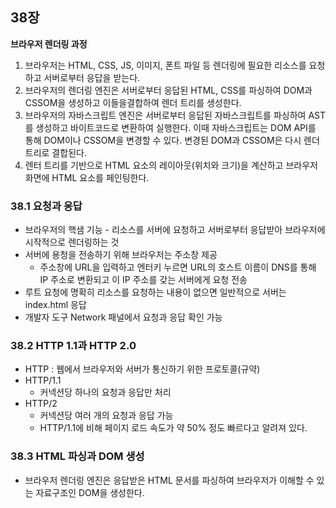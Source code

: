 ## 38장

**브라우저 렌더링 과정**

1. 브라우저는 HTML, CSS, JS, 이미지, 폰트 파일 등 렌더링에 필요한 리소스를 요청하고 서버로부터 응답을 받는다.
2. 브라우저의 렌더링 엔진은 서버로부터 응답된 HTML, CSS를 파싱하여 DOM과 CSSOM을 생성하고 이들을결합하여 렌더 트리를 생성한다.
3. 브라우저의 자바스크립트 엔진은 서버로부터 응답된 자바스크립트를 파싱하여 AST를 생성하고 바이트코드로 변환하여 실행한다. 이때 자바스크립트는 DOM API를 통해 DOM이나 CSSOM을 변경할 수 있다. 변경된 DOM과 CSSOM은 다시 렌더 트리로 결합된다.
4. 렌터 트리를 기반으로 HTML 요소의 레이아웃(위치와 크기)을 계산하고 브라우저 화면에 HTML 요소를 페인팅한다.

### 38.1 요청과 응답

- 브라우저의 핵샘 기능 - 리소스를 서버에 요청하고 서버로부터 응답받아 브라우저에 시작적으로 렌더링하는 것
- 서버에 용청을 전송하기 위해 브라우저는 주소창 제공
  - 주소창에 URL을 입력하고 엔터키 누르면 URL의 호스트 이름이 DNS를 통해 IP 주소로 변환되고 이 IP 주소를 갖는 서버에게 요청 전송
- 루트 요청에 명확히 리소스를 요청하는 내용이 없으면 일반적으로 서버는 index.html 응답
- 개발자 도구 Network 패널에서 요청과 응답 확인 가능

### 38.2 HTTP 1.1과 HTTP 2.0

- HTTP : 웹에서 브라우저와 서버가 통신하기 위한 프로토콜(규약)
- HTTP/1.1
  - 커넥션당 하나의 요청과 응답만 처리
- HTTP/2
  - 커넥션당 여러 개의 요청과 응답 가능
  - HTTP/1.1에 비해 페이지 로드 속도가 약 50% 정도 빠르다고 알려져 있다.

### 38.3 HTML 파싱과 DOM 생성

- 브라우저 렌더링 엔진은 응답받은 HTML 문서를 파싱하여 브라우저가 이해할 수 있는 자료구조인 DOM을 생성한다.
